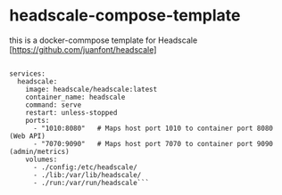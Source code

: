 # headscale-compose-template

this is a docker-commpose template for Headscale [https://github.com/juanfont/headscale]

```version: '3.5'

services:
  headscale:
    image: headscale/headscale:latest
    container_name: headscale
    command: serve
    restart: unless-stopped
    ports:
      - "1010:8080"   # Maps host port 1010 to container port 8080 (Web API)
      - "7070:9090"   # Maps host port 7070 to container port 9090 (admin/metrics)
    volumes:
      - ./config:/etc/headscale/
      - ./lib:/var/lib/headscale/
      - ./run:/var/run/headscale```
